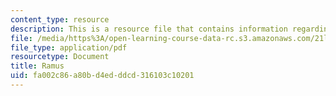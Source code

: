 ```yaml
---
content_type: resource
description: This is a resource file that contains information regarding ramus.
file: /media/https%3A/open-learning-course-data-rc.s3.amazonaws.com/21l-705-major-authors-john-milton-spring-2008/fa002c86a80bd4edddcd316103c10201_MIT21L_705S08_ramus.pdf
file_type: application/pdf
resourcetype: Document
title: Ramus
uid: fa002c86-a80b-d4ed-ddcd-316103c10201
---
```

